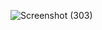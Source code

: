 ![Screenshot (303)](https://github.com/KhushalBorse2023/Leetcode-24/assets/71626566/b09c1684-98fa-459e-98ac-91c98bc2941f)
